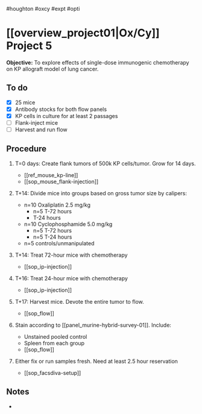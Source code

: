 #houghton #oxcy #expt #opti 

# [[overview_project01|Ox/Cy]] Project 5

**Objective:** To explore effects of single-dose immunogenic chemotherapy on KP allograft model of lung cancer.

## To do
- [x] 25 mice
- [x] Antibody stocks for both flow panels
- [x] KP cells in culture for at least 2 passages
- [ ] Flank-inject mice
- [ ] Harvest and run flow

## Procedure
1. T=0 days: Create flank tumors of 500k KP cells/tumor. Grow for 14 days.
	* [[ref_mouse_kp-line]]
	* [[sop_mouse_flank-injection]]

2. T+14: Divide mice into groups based on gross tumor size by calipers:
	* n=10 Oxaliplatin 2.5 mg/kg 
		* n=5 T-72 hours
		* T-24 hours
	* n=10 Cyclophosphamide 5.0 mg/kg 
		* n=5 T-72 hours
		* n=5 T-24 hours
	* n=5 controls/unmanipulated

3. T+14: Treat 72-hour mice with chemotherapy
	- [[sop_ip-injection]]
   
4. T+16: Treat 24-hour mice with chemotherapy
	- [[sop_ip-injection]]
   
5. T+17: Harvest mice. Devote the entire tumor to flow.
	* [[sop_flow]]

6. Stain according to [[panel_murine-hybrid-survey-01]]. Include:
	* Unstained pooled control
	* Spleen from each group
	* [[sop_flow]]

7. Either fix or run samples fresh. Need at least 2.5 hour reservation
	- [[sop_facsdiva-setup]]

## Notes
- 